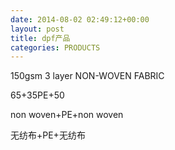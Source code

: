 ```yaml
---
date: 2014-08-02 02:49:12+00:00
layout: post
title: dpf产品
categories: PRODUCTS
---
```



150gsm 3 layer NON-WOVEN FABRIC

65+35PE+50

non woven+PE+non woven

无纺布+PE+无纺布

